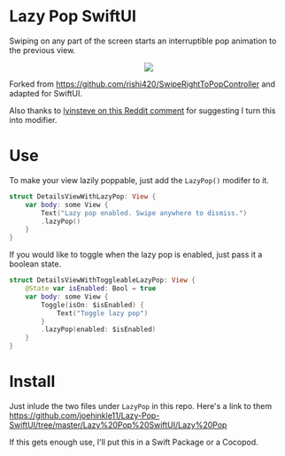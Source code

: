 # Lazy Pop SwiftUI

Swiping on any part of the screen starts an interruptible pop animation to the previous view.

<p align="center"><img src="https://github.com/joehinkle11/Lazy-Pop-SwiftUI/raw/master/demo.gif"/></p>

Forked from https://github.com/rishi420/SwipeRightToPopController and adapted for SwiftUI.

Also thanks to [lyinsteve on this Reddit comment](https://www.reddit.com/r/iOSProgramming/comments/e4zeoi/i_made_a_swiftui_component_so_you_can_drag/f9gkllt/) for suggesting I turn this into modifier.

# Use

To make your view lazily poppable, just add the `LazyPop()` modifer to it.

```swift
struct DetailsViewWithLazyPop: View {
    var body: some View {
        Text("Lazy pop enabled. Swipe anywhere to dismiss.")
        .lazyPop()
    }
}
```
If you would like to toggle when the lazy pop is enabled, just pass it a boolean state.

```swift
struct DetailsViewWithToggleableLazyPop: View {
    @State var isEnabled: Bool = true
    var body: some View {
        Toggle(isOn: $isEnabled) {
            Text("Toggle lazy pop")
        }
        .lazyPop(enabled: $isEnabled)
    }
}
```

# Install

Just inlude the two files under `LazyPop` in this repo. Here's a link to them https://github.com/joehinkle11/Lazy-Pop-SwiftUI/tree/master/Lazy%20Pop%20SwiftUI/Lazy%20Pop

If this gets enough use, I'll put this in a Swift Package or a Cocopod.
